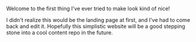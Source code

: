 Welcome to the first thing I've ever tried to make look kind of nice!

I didn't realize this would be the landing page at first, and I've had to come back and edit it. Hopefully this simplistic website will be a good stepping stone into a cool content repo in the future. 

